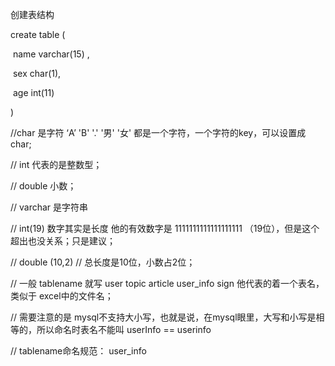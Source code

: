 创建表结构 

create table <tablename> (

​	name varchar(15) ,

​	sex char(1),

​	age int(11)

)

//char 是字符  ‘A’ 'B' '.' '男' '女'  都是一个字符，一个字符的key，可以设置成char;

// int 代表的是整数型；                

// double  小数；

// varchar 是字符串  

// int(19)  数字其实是长度  他的有效数字是 1111111111111111111 （19位），但是这个超出也没关系；只是建议；

//  double (10,2)   // 总长度是10位，小数占2位；

// 一般 tablename 就写 user  topic article user_info sign 他代表的着一个表名，类似于 excel中的文件名；

// 需要注意的是  mysql不支持大小写，也就是说，在mysql眼里，大写和小写是相等的，所以命名时表名不能叫  userInfo  ==  userinfo    

// tablename命名规范：   user_info 

